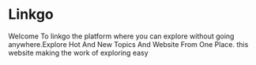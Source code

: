 # Linkgo
Welcome To linkgo the platform where you can explore without going anywhere.Explore Hot And New Topics And Website From One Place.
this website making the work of exploring easy
